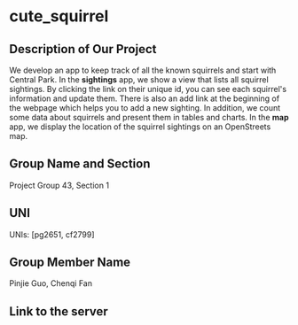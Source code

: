 # cute_squirrel
## Description of Our Project

We develop an app to keep track of all the known squirrels and start with Central Park. In the **sightings** app, we show a
view that lists all squirrel sightings. By clicking the link on their unique id, you can see each squirrel's information and 
update them. There is also an add link at the beginning of the webpage which helps you to add a new sighting. In addition, 
we count some data about squirrels and present them in tables and charts. In the **map** app, we display the location 
of the squirrel sightings on an OpenStreets map.

## Group Name and Section

Project Group 43, Section 1

## UNI

UNIs: [pg2651, cf2799]

## Group Member Name

Pinjie Guo, Chenqi Fan

## Link to the server

